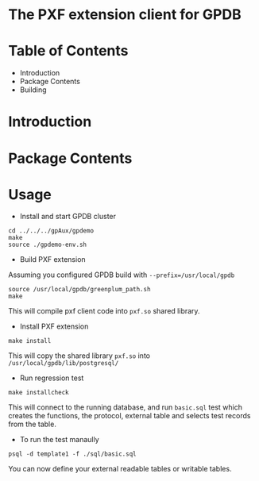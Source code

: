The PXF extension client for GPDB
===================================

Table of Contents
=================

* Introduction
* Package Contents
* Building

Introduction
============

Package Contents
================

Usage
========

* Install and start GPDB cluster

```
cd ../../../gpAux/gpdemo
make
source ./gpdemo-env.sh
```

* Build PXF extension

Assuming you configured GPDB build with `--prefix=/usr/local/gpdb`
```
source /usr/local/gpdb/greenplum_path.sh
make
```
This will compile pxf client code into `pxf.so` shared library.

* Install PXF extension
```
make install
```
This will copy the shared library `pxf.so` into `/usr/local/gpdb/lib/postgresql/`

* Run regression test
```
make installcheck
```
This will connect to the running database, and run `basic.sql` test which creates the functions, the protocol, external table and selects test records from the table.

* To run the test manaully
```
psql -d template1 -f ./sql/basic.sql
```

You can now define your external readable tables or writable tables.
